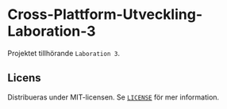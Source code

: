 # Cross-Plattform-Utveckling-Laboration-3

Projektet tillhörande `Laboration 3`.

## Licens

Distribueras under MIT-licensen. Se [`LICENSE`](LICENSE) för mer information.
